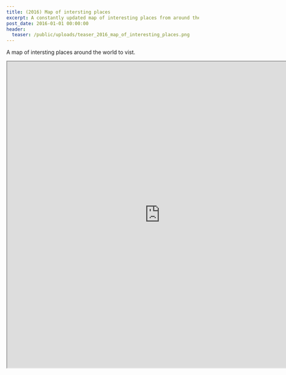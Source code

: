 ```yaml
---
title: (2016) Map of intersting places
excerpt: A constantly updated map of interesting places from around the world
post_date: 2016-01-01 00:00:00
header:
  teaser: /public/uploads/teaser_2016_map_of_interesting_places.png
---
```


A map of intersting places around the world to vist.

<iframe src="https://www.google.com/maps/d/embed?mid=1VcJP9noBe8iKNo0DRzFWixOpsY4" width="800" height="800"></iframe>
